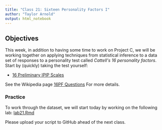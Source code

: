```yaml
---
title: "Class 21: Sixteen Personality Factors I"
author: "Taylor Arnold"
output: html_notebook
---
```






## Objectives

This week, in addition to having some time to work on Project C, we will be
working together on applying techniques from statistical inference to a data
set of responses to a personality test called *Cattell's 16 personality
factors*. Start by (quickly) taking the test yourself:

- [16 Preliminary IPIP Scales](https://openpsychometrics.org/tests/16PF.php)


See the Wikipedia page [16PF Questions](https://en.wikipedia.org/wiki/16PF_Questionnaire)
For more details.

### Practice

To work through the dataset, we will start today by working on the following
lab:
<a href="https://raw.githubusercontent.com/statsmaths/stat209/master/labs/lab21.Rmd" download="lab21.Rmd" target="_blank">lab21.Rmd</a>

Please upload your script to GitHub ahead of the next class.







